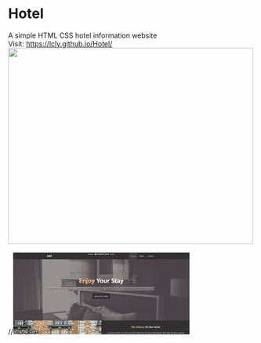 # Hotel
A simple HTML CSS hotel information website
<br/>
Visit: https://lcly.github.io/Hotel/
<br/>
<img src="https://imgflip.com/gif/3gr34i" width="500" height="400" />

//![Demo](demo.gif)
